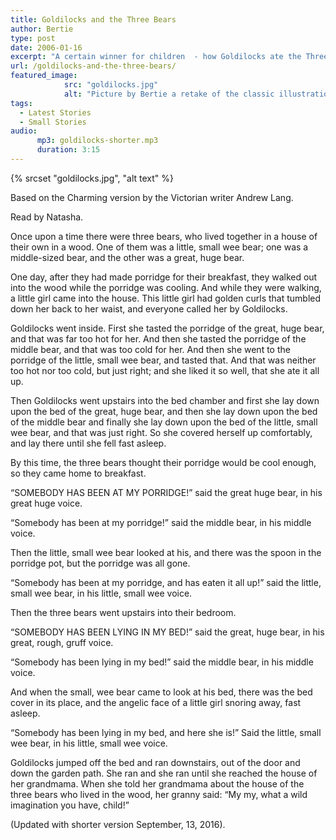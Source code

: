 ```yaml
---
title: Goldilocks and the Three Bears
author: Bertie
type: post
date: 2006-01-16
excerpt: "A certain winner for children  - how Goldilocks ate the Three Bears' porridge. "
url: /goldilocks-and-the-three-bears/
featured_image: 
            src: "goldilocks.jpg"
            alt: "Picture by Bertie a retake of the classic illustration by Walter Crane."
tags:
  - Latest Stories
  - Small Stories
audio: 
      mp3: goldilocks-shorter.mp3
      duration: 3:15
---
```

{% srcset "goldilocks.jpg", "alt text" %}

Based on the Charming version by the Victorian writer Andrew Lang.
  
Read by Natasha.

Once upon a time there were three bears, who lived together in a house of their own in a wood. One of them was a little, small wee bear; one was a middle-sized bear, and the other was a great, huge bear.

One day, after they had made porridge for their breakfast, they walked out into the wood while the porridge was cooling. And while they were walking, a little girl came into the house. This little girl had golden curls that tumbled down her back to her waist, and everyone called her by Goldilocks. 

Goldilocks went inside. First she tasted the porridge of the great, huge bear, and that was far too hot for her. And then she tasted the porridge of the middle bear, and that was too cold for her. And then she went to the porridge of the little, small wee bear, and tasted that. And that was neither too hot nor too cold, but just right; and she liked it so well, that she ate it all up.

Then Goldilocks went upstairs into the bed chamber and first she lay down upon the bed of the great, huge bear, and then she lay down upon the bed of the middle bear and finally she lay down upon the bed of the little, small wee bear, and that was just right. So she covered herself up comfortably, and lay there until she fell fast asleep.

By this time, the three bears thought their porridge would be cool enough, so they came home to breakfast.

“SOMEBODY HAS BEEN AT MY PORRIDGE!” said the great huge bear, in his great huge voice. 

“Somebody has been at my porridge!” said the middle bear, in his middle voice.

Then the little, small wee bear looked at his, and there was the spoon in the porridge pot, but the porridge was all gone.

“Somebody has been at my porridge, and has eaten it all up!” said the little, small wee bear, in his little, small wee voice.

Then the three bears went upstairs into their bedroom. 

“SOMEBODY HAS BEEN LYING IN MY BED!” said the great, huge bear, in his great, rough, gruff voice.

“Somebody has been lying in my bed!” said the middle bear, in his middle voice.

And when the small, wee bear came to look at his bed, there was the bed cover in its place, and the angelic face of a little girl snoring away, fast asleep.

“Somebody has been lying in my bed, and here she is!” Said the little, small wee bear, in his little, small wee voice.

Goldilocks jumped off the bed and ran downstairs, out of the door and down the garden path. She ran and she ran until she reached the house of her grandmama. When she told her grandmama about the house of the three bears who lived in the wood, her granny said: “My my, what a wild imagination you have, child!”

(Updated with shorter version September, 13, 2016).
